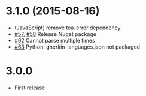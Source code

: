 # 3.1.0 (2015-08-16)

* (JavaScript) remove tea-error dependency
* [#57](https://github.com/cucumber/gherkin3/issues/57), [#58](https://github.com/cucumber/gherkin3/issues/58) Release Nuget package
* [#62](https://github.com/cucumber/gherkin3/issues/62) Cannot parse multiple times
* [#63](https://github.com/cucumber/gherkin3/issues/63) Python: gherkin-languages.json not packaged

# 3.0.0

* First release
